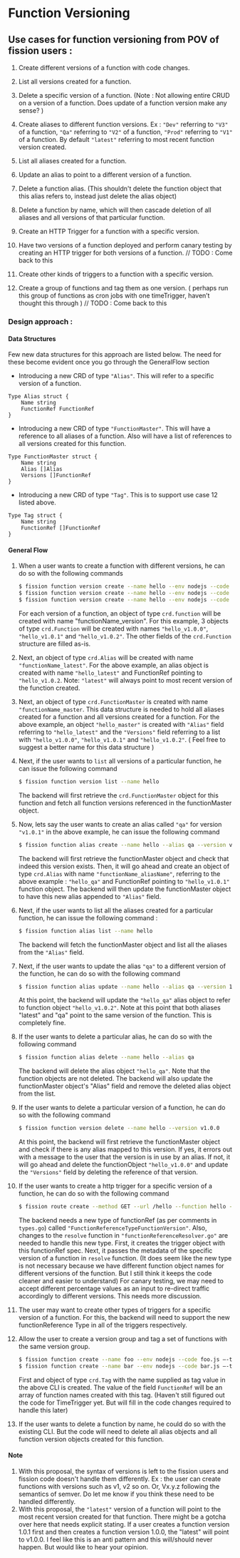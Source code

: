 # Function Versioning

## Use cases for function versioning from POV of fission users :
1. Create different versions of a function with code changes.
2. List all versions created for a function.
3. Delete a specific version of a function. (Note : Not allowing entire CRUD on a version of a function. Does update of a function version make any sense? )

4. Create aliases to different function versions. Ex : `"Dev"` referring to `"V3"` of a function, `"Qa"` referring to `"V2"` of a function, `"Prod"` referring to `"V1"` of a function. By default `"latest"` referring to most recent function version created.
5. List all aliases created for a function.
6. Update an alias to point to a different version of a function.
7. Delete a function alias. (This shouldn't delete the function object that this alias refers to, instead just delete the alias object)

8. Delete a function by name, which will then cascade deletion of all aliases and all versions of that particular function.

9. Create an HTTP Trigger for a function with a specific version.
10. Have two versions of a function deployed and perform canary testing by creating an HTTP trigger for both versions of a function. // TODO : Come back to this
11. Create other kinds of triggers to a function with a specific version.
12. Create a group of functions and tag them as one version. ( perhaps run this group of functions as cron jobs with one timeTrigger, haven’t thought this through ) // TODO : Come back to this



### Design approach :
#### Data Structures
Few new data structures for this approach are listed below. The need for these become evident once you go through the GeneralFlow section

* Introducing a new CRD of type `"Alias"`. This will refer to a specific version of a function.
```
Type Alias struct {
	Name string
	FunctionRef FunctionRef
} 
```
* Introducing a new CRD of type `"FunctionMaster"`. This will have a reference to all aliases of a function. Also will have a list of references to all versions created for this function.
```
Type FunctionMaster struct {
	Name string
	Alias []Alias
	Versions []FunctionRef
}
```

* Introducing a new CRD of type `"Tag"`. This is to support use case 12 listed above.
```
Type Tag struct {
	Name string
	FunctionRef []FunctionRef
}
```

#### General Flow 
1. When a user wants to create a function with different versions, he can do so with the following commands
    ```bash
    $ fission function version create --name hello --env nodejs --code hello1.js --version v1.0.0
    $ fission function version create --name hello --env nodejs --code hello2.js --version v1.0.1
    $ fission function version create --name hello --env nodejs --code hello3.js --version v1.0.2
    ```
   For each version of a function, an object of type `crd.function` will be created with name "functionName_version". 
   For this example, 3 objects of type `crd.Function` will be created with names `"hello_v1.0.0"`, `"hello_v1.0.1"` and `"hello_v1.0.2"`. The other fields of the `crd.Function` structure are filled as-is.

2. Next, an object of type `crd.Alias` will be created with name `"functionName_latest"`. For the above example, an alias object is created with name `"hello_latest"` and FunctionRef pointing to `"hello_v1.0.2`. Note: `"latest"` will always point to most recent version of the function created.

3. Next, an object of type `crd.FunctionMaster` is created with name `"functionName_master`. This data structure is needed to hold all aliases created for a function and all versions created for a function. For the above example, an object `"hello_master"` is created with `"Alias"` field referring to `"hello_latest"` and the `"Versions"` field referring to a list with `"hello_v1.0.0"`, `"hello_v1.0.1"` and `"hello_v1.0.2"`. ( Feel free to suggest a better name for this data structure )

4. Next, if the user wants to `list` all versions of a particular function, he can issue the following command
    ```bash
    $ fission function version list --name hello 
    ```
   The backend will first retrieve the `crd.FunctionMaster` object for this function and fetch all function versions referenced in the functionMaster object.

5. Now, lets say the user wants to create an alias called `"qa"` for version `"v1.0.1"` in the above example, he can issue the following command
    ```bash
    $ fission function alias create --name hello --alias qa --version v1.0.1
    ``` 
   The backend will first retrieve the functionMaster object and check that indeed this version exists. Then, it will go ahead and create an object of type `crd.Alias` with name `"functionName_aliasName"`, referring to the above example : `"hello_qa"` and FunctionRef pointing to `"hello_v1.0.1"` function object. The backend will then update the functionMaster object to have this new alias appended to `"Alias"` field.

6. Next, if the user wants to list all the aliases created for a particular function, he can issue the following command :
    ```bash
    $ fission function alias list --name hello
    ```
   The backend will fetch the functionMaster object and list all the aliases from the `"Alias"` field.

7. Next, if the user wants to update the alias `"qa"` to a different version of the function, he can do so with the following command
    ```bash
    $ fission function alias update --name hello --alias qa --version 1.0.2
    ```
   At this point, the backend will update the `"hello_qa"` alias object to refer to function object `"hello_v1.0.2"`. Note at this point that both aliases "latest" and "qa" point to the same version of the function. This is completely fine.

8. If the user wants to delete a particular alias, he can do so with the following command
    ```bash
    $ fission function alias delete --name hello --alias qa
    ```
   The backend will delete the alias object `"hello_qa"`. Note that the function objects are not deleted. The backend will also update the functionMaster object's "Alias" field and remove the deleted alias object from the list.

9. If the user wants to delete a particular version of a function, he can do so with the following command
    ```bash
    $ fission function version delete --name hello --version v1.0.0
    ```
   At this point, the backend will first retrieve the functionMaster object and check if there is any alias mapped to this version. If yes, it errors out with a message to the user that the version is in use by an alias. If not, it will go ahead and delete the functionObject `"hello_v1.0.0"` and update the `"Versions"` field by deleting the reference of that version.

10. If the user wants to create a http trigger for a specific version of a function, he can do so with the following command
    ```bash		
    $ fission route create --method GET --url /hello --function hello --version v1.0.2
    ```
    The backend needs a new type of functionRef (as per comments in `types.go`) called `"FunctionReferenceTypeFunctionVersion"`. Also, changes to the `resolve` function in `"functionReferenceResolver.go"` are needed to handle this new type.
    First, it creates the trigger object with this functionRef spec. Next, it passes the metadata of the specific version of a function in `resolve` function.
    (It does seem like the new type is not necessary because we have different function object names for different versions of the function. But I still think it keeps the code cleaner and easier to understand)
    For canary testing, we may need to accept different percentage values as an input to re-direct traffic accordingly to different versions. This needs more discussion.

11. The user may want to create other types of triggers for a specific version of a function. 
    For this, the backend will need to support the new functionReference Type in all of the triggers respectively.

12. Allow the user to create a version group and tag a set of functions with the same version group.
    ```bash
    $ fission function create --name foo --env nodejs --code foo.js —-tag v1.0.0
    $ fission function create --name bar --env nodejs --code bar.js —-tag v1.0.0
    ```
    First and object of type `crd.Tag` with the name supplied as tag value in the above CLI is created. The value of the field `FunctionRef` will be an array of function names created with this tag.
    (Haven't still figured out the code for TimeTrigger yet. But will fill in the code changes required to handle this later)

13. If the user wants to delete a function by name, he could do so with the existing CLI. But the code will need to delete all alias objects and all function version objects created for this function.


#### Note 
1. With this proposal, the syntax of versions is left to the fission users and fission code doesn't handle them differently. Ex : the user can create functions with versions such as v1, v2 so on. Or, Vx.y.z following the semantics of semver.
Do let me know if you think these need to be handled differently.
2. With this proposal, the `"latest"` version of a function will point to the most recent version created for that function. 
There might be a gotcha over here that needs explicit stating. If a user creates a function version 1.0.1 first and then creates a function version 1.0.0, the "latest" will point to v1.0.0. I feel like this is an anti pattern and this will/should never happen. But would like to hear your opinion.

